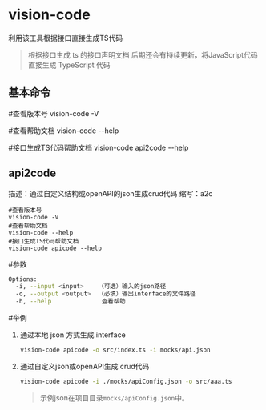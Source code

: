 # vision-code
利用该工具根据接口直接生成TS代码
> 根据接口生成 ts 的接口声明文档
后期还会有持续更新，将JavaScript代码直接生成 TypeScript 代码

## 基本命令
#查看版本号
vision-code -V

#查看帮助文档
vision-code --help

#接口生成TS代码帮助文档
vision-code api2code --help

## api2code
描述：通过自定义结构或openAPI的json生成crud代码 缩写：a2c

```shell
#查看版本号
vision-code -V
#查看帮助文档
vision-code --help
#接口生成TS代码帮助文档
vision-code apicode --help
```
#参数
```bash
Options:
  -i, --input <input>    （可选）输入的json路径
  -o, --output <output>  （必填）输出interface的文件路径
  -h, --help              查看帮助
```

#举例
1. 通过本地 json 方式生成 interface
   ```bash
   vision-code apicode -o src/index.ts -i mocks/api.json
   ```
2. 通过自定义json或openAPI生成 crud代码
    ```bash
    vision-code apicode -i ./mocks/apiConfig.json -o src/aaa.ts
    ```
    > 示例json在项目目录`mocks/apiConfig.json`中。
